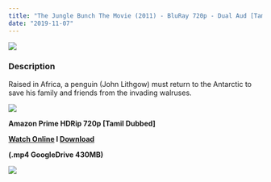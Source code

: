 ```yaml
---
title: "The Jungle Bunch The Movie (2011) - BluRay 720p - Dual Aud [Tamil + Eng] - x264 - 400MB"
date: "2019-11-07"
---
```


[![](https://4.bp.blogspot.com/-iZhYDtD3BE0/XJxUU71sxhI/AAAAAAAAAXQ/fGXBkSkKPYQVtYMpe64nMWBzHBZJdFVeQCEwYBhgL/s640/the-jungle-bunch.jpg)](https://4.bp.blogspot.com/-iZhYDtD3BE0/XJxUU71sxhI/AAAAAAAAAXQ/fGXBkSkKPYQVtYMpe64nMWBzHBZJdFVeQCEwYBhgL/s1600/the-jungle-bunch.jpg)

### Description

Raised in Africa, a penguin (John Lithgow) must return to the Antarctic to save his family and friends from the invading walruses.

[![](https://2.bp.blogspot.com/-fai1ZuUwnbA/XIjy2aT4irI/AAAAAAAAANw/WFW0YRK47_8GLAt3pPBSzBk0GJA6Mk5fgCPcBGAYYCw/s1600/torrborder.gif)](https://2.bp.blogspot.com/-fai1ZuUwnbA/XIjy2aT4irI/AAAAAAAAANw/WFW0YRK47_8GLAt3pPBSzBk0GJA6Mk5fgCPcBGAYYCw/s1600/torrborder.gif)

**Amazon Prime HDRip 720p \[Tamil Dubbed\]**

**[Watch Online](https://toonnetworktamilvideos.blogspot.com/p/the-jungle-bunch-movie.html) I [Download](https://drive.google.com/file/d/1rMRs-2gmq1120L7zljGDvtZIvm0kw48x/view)**

**(.mp4 GoogleDrive 430MB)**

[![](https://2.bp.blogspot.com/-fai1ZuUwnbA/XIjy2aT4irI/AAAAAAAAANw/WFW0YRK47_8GLAt3pPBSzBk0GJA6Mk5fgCPcBGAYYCw/s1600/torrborder.gif)](https://2.bp.blogspot.com/-fai1ZuUwnbA/XIjy2aT4irI/AAAAAAAAANw/WFW0YRK47_8GLAt3pPBSzBk0GJA6Mk5fgCPcBGAYYCw/s1600/torrborder.gif)
